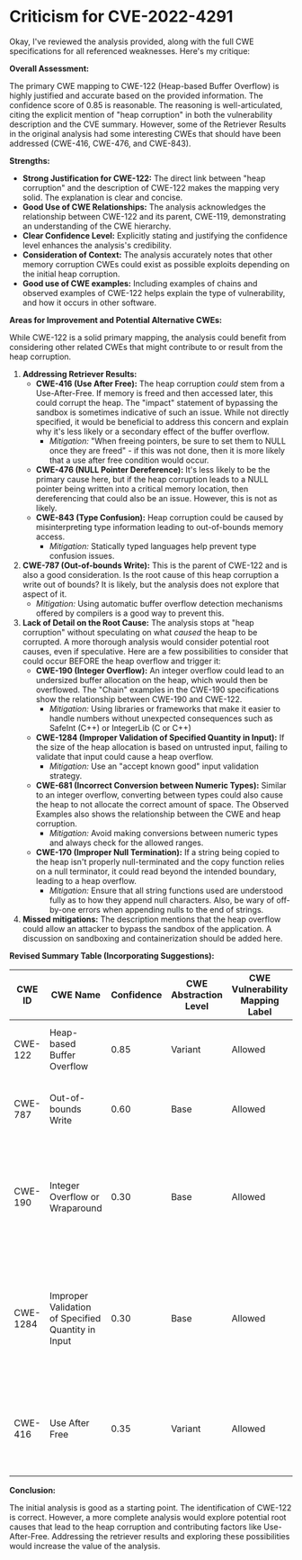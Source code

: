 # Criticism for CVE-2022-4291

Okay, I've reviewed the analysis provided, along with the full CWE specifications for all referenced weaknesses. Here's my critique:

**Overall Assessment:**

The primary CWE mapping to CWE-122 (Heap-based Buffer Overflow) is highly justified and accurate based on the provided information. The confidence score of 0.85 is reasonable. The reasoning is well-articulated, citing the explicit mention of "heap corruption" in both the vulnerability description and the CVE summary. However, some of the Retriever Results in the original analysis had some interesting CWEs that should have been addressed (CWE-416, CWE-476, and CWE-843).

**Strengths:**

*   **Strong Justification for CWE-122:** The direct link between "heap corruption" and the description of CWE-122 makes the mapping very solid. The explanation is clear and concise.
*   **Good Use of CWE Relationships:** The analysis acknowledges the relationship between CWE-122 and its parent, CWE-119, demonstrating an understanding of the CWE hierarchy.
*   **Clear Confidence Level:** Explicitly stating and justifying the confidence level enhances the analysis's credibility.
*   **Consideration of Context:** The analysis accurately notes that other memory corruption CWEs could exist as possible exploits depending on the initial heap corruption.
*   **Good use of CWE examples:** Including examples of chains and observed examples of CWE-122 helps explain the type of vulnerability, and how it occurs in other software.

**Areas for Improvement and Potential Alternative CWEs:**

While CWE-122 is a solid primary mapping, the analysis could benefit from considering other related CWEs that might contribute to or result from the heap corruption.

1.  **Addressing Retriever Results:**
    *   **CWE-416 (Use After Free):** The heap corruption *could* stem from a Use-After-Free. If memory is freed and then accessed later, this could corrupt the heap. The "impact" statement of bypassing the sandbox is sometimes indicative of such an issue. While not directly specified, it would be beneficial to address this concern and explain why it's less likely or a secondary effect of the buffer overflow.
        *   *Mitigation:* "When freeing pointers, be sure to set them to NULL once they are freed" - if this was not done, then it is more likely that a use after free condition would occur.
    *   **CWE-476 (NULL Pointer Dereference):** It's less likely to be the primary cause here, but if the heap corruption leads to a NULL pointer being written into a critical memory location, then dereferencing that could also be an issue. However, this is not as likely.
    *  **CWE-843 (Type Confusion):** Heap corruption could be caused by misinterpreting type information leading to out-of-bounds memory access.
        *   *Mitigation:* Statically typed languages help prevent type confusion issues.
2.  **CWE-787 (Out-of-bounds Write):** This is the parent of CWE-122 and is also a good consideration. Is the root cause of this heap corruption a write out of bounds? It is likely, but the analysis does not explore that aspect of it.
    *   *Mitigation:* Using automatic buffer overflow detection mechanisms offered by compilers is a good way to prevent this.
3.  **Lack of Detail on the Root Cause:** The analysis stops at "heap corruption" without speculating on what *caused* the heap to be corrupted. A more thorough analysis would consider potential root causes, even if speculative. Here are a few possibilities to consider that could occur BEFORE the heap overflow and trigger it:
    *   **CWE-190 (Integer Overflow):** An integer overflow could lead to an undersized buffer allocation on the heap, which would then be overflowed. The "Chain" examples in the CWE-190 specifications show the relationship between CWE-190 and CWE-122.
        *   *Mitigation:* Using libraries or frameworks that make it easier to handle numbers without unexpected consequences such as SafeInt (C++) or IntegerLib (C or C++)
    *   **CWE-1284 (Improper Validation of Specified Quantity in Input):** If the size of the heap allocation is based on untrusted input, failing to validate that input could cause a heap overflow.
        *   *Mitigation:* Use an "accept known good" input validation strategy.
    *   **CWE-681 (Incorrect Conversion between Numeric Types):** Similar to an integer overflow, converting between types could also cause the heap to not allocate the correct amount of space. The Observed Examples also shows the relationship between the CWE and heap corruption.
        *   *Mitigation:* Avoid making conversions between numeric types and always check for the allowed ranges.
    *   **CWE-170 (Improper Null Termination):** If a string being copied to the heap isn't properly null-terminated and the copy function relies on a null terminator, it could read beyond the intended boundary, leading to a heap overflow.
        *   *Mitigation:* Ensure that all string functions used are understood fully as to how they append null characters. Also, be wary of off-by-one errors when appending nulls to the end of strings.
4.  **Missed mitigations:** The description mentions that the heap overflow could allow an attacker to bypass the sandbox of the application. A discussion on sandboxing and containerization should be added here.

**Revised Summary Table (Incorporating Suggestions):**

| CWE ID | CWE Name | Confidence | CWE Abstraction Level | CWE Vulnerability Mapping Label | CWE-Vulnerability Mapping Notes |
|---|---|---|---|---|---|
| CWE-122 | Heap-based Buffer Overflow | 0.85 | Variant | Allowed | Acceptable-Use, Primary cause of heap corruption |
| CWE-787 | Out-of-bounds Write | 0.60 | Base | Allowed | Potential Root Cause and directly related to CWE-122. |
| CWE-190 | Integer Overflow or Wraparound | 0.30 | Base | Allowed | Possible root cause of undersized heap allocation, leading to overflow. Requires further investigation. |
| CWE-1284 | Improper Validation of Specified Quantity in Input | 0.30 | Base | Allowed | Possible root cause if heap allocation size is based on untrusted, unvalidated input. Requires further investigation. |
| CWE-416 | Use After Free | 0.35 | Variant | Allowed | Possible secondary effect or contributing factor. Requires further investigation. |

**Conclusion:**

The initial analysis is good as a starting point. The identification of CWE-122 is correct. However, a more complete analysis would explore potential root causes that lead to the heap corruption and contributing factors like Use-After-Free. Addressing the retriever results and exploring these possibilities would increase the value of the analysis.